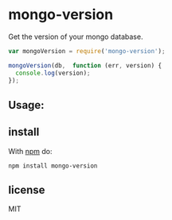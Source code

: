 # mongo-version

Get the version of your mongo database.

```js
var mongoVersion = require('mongo-version');

mongoVersion(db,  function (err, version) {
  console.log(version);
});
```

## Usage:


## install

With [npm](https://npmjs.org) do:

```
npm install mongo-version
```

## license

MIT